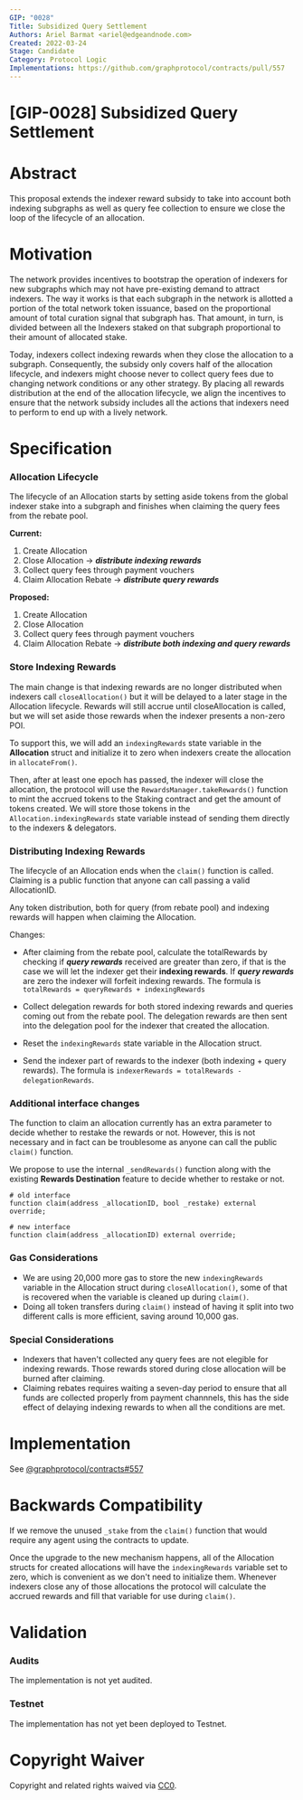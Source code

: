 ```yaml
---
GIP: "0028"
Title: Subsidized Query Settlement
Authors: Ariel Barmat <ariel@edgeandnode.com>
Created: 2022-03-24
Stage: Candidate
Category: Protocol Logic
Implementations: https://github.com/graphprotocol/contracts/pull/557
---
```


# [GIP-0028] Subsidized Query Settlement

# Abstract

This proposal extends the indexer reward subsidy to take into account both indexing subgraphs as well as query fee collection to ensure we close the loop of the lifecycle of an allocation.

# Motivation

The network provides incentives to bootstrap the operation of indexers for new subgraphs which may not have pre-existing demand to attract indexers. The way it works is that each subgraph in the network is allotted a portion of the total network token issuance, based on the proportional amount of total curation signal that subgraph has. That amount, in turn, is divided between all the Indexers staked on that subgraph proportional to their amount of allocated stake.

Today, indexers collect indexing rewards when they close the allocation to a subgraph. Consequently, the subsidy only covers half of the allocation lifecycle, and indexers might choose never to collect query fees due to changing network conditions or any other strategy. By placing all rewards distribution at the end of the allocation lifecycle, we align the incentives to ensure that the network subsidy includes all the actions that indexers need to perform to end up with a lively network.

# Specification

### Allocation Lifecycle

The lifecycle of an Allocation starts by setting aside tokens from the global indexer stake into a subgraph and finishes when claiming the query fees from the rebate pool.

**Current:**

1. Create Allocation
2. Close Allocation -> **_distribute indexing rewards_**
3. Collect query fees through payment vouchers
4. Claim Allocation Rebate -> **_distribute query rewards_**

**Proposed:**

1. Create Allocation
2. Close Allocation
3. Collect query fees through payment vouchers
4. Claim Allocation Rebate -> **_distribute both indexing and query rewards_**

### Store Indexing Rewards

The main change is that indexing rewards are no longer distributed when indexers call `closeAllocation()` but it will be delayed to a later stage in the Allocation lifecycle. Rewards will still accrue until closeAllocation is called, but we will set aside those rewards when the indexer presents a non-zero POI.

To support this, we will add an `indexingRewards` state variable in the **Allocation** struct and initialize it to zero when indexers create the allocation in `allocateFrom()`.

Then, after at least one epoch has passed, the indexer will close the allocation, the protocol will use the `RewardsManager.takeRewards()` function to mint the accrued tokens to the Staking contract and get the amount of tokens created. We will store those tokens in the `Allocation.indexingRewards` state variable instead of sending them directly to the indexers & delegators.

### Distributing Indexing Rewards

The lifecycle of an Allocation ends when the `claim()` function is called. Claiming is a public function that anyone can call passing a valid AllocationID.

Any token distribution, both for query (from rebate pool) and indexing rewards will happen when claiming the Allocation.

Changes:

- After claiming from the rebate pool, calculate the totalRewards by checking if **_query rewards_** received are greater than zero, if that is the case we will let the indexer get their **indexing rewards**. If **_query rewards_** are zero the indexer will forfeit indexing rewards. The formula is `totalRewards = queryRewards + indexingRewards`

- Collect delegation rewards for both stored indexing rewards and queries coming out from the rebate pool. The delegation rewards are then sent into the delegation pool for the indexer that created the allocation.

- Reset the `indexingRewards` state variable in the Allocation struct.

- Send the indexer part of rewards to the indexer (both indexing + query rewards). The formula is `indexerRewards = totalRewards - delegationRewards`.

### Additional interface changes

The function to claim an allocation currently has an extra parameter to decide whether to restake the rewards or not. However, this is not necessary and in fact can be troublesome as anyone can call the public `claim()` function.

We propose to use the internal `_sendRewards()` function along with the existing **Rewards Destination** feature to decide whether to restake or not.

```
# old interface
function claim(address _allocationID, bool _restake) external override;

# new interface
function claim(address _allocationID) external override;
```

### Gas Considerations

- We are using 20,000 more gas to store the new `indexingRewards` variable in the Allocation struct during `closeAllocation()`, some of that is recovered when the variable is cleaned up during `claim()`.
- Doing all token transfers during `claim()` instead of having it split into two different calls is more efficient, saving around 10,000 gas.

### Special Considerations

- Indexers that haven't collected any query fees are not elegible for indexing rewards. Those rewards stored during close allocation will be burned after claiming.
- Claiming rebates requires waiting a seven-day period to ensure that all funds are collected properly from payment channnels, this has the side effect of delaying indexing rewards to when all the conditions are met.

# Implementation

See [@graphprotocol/contracts#557](https://github.com/graphprotocol/contracts/pull/557)

# Backwards Compatibility

If we remove the unused `_stake` from the `claim()` function that would require any agent using the contracts to update.

Once the upgrade to the new mechanism happens, all of the Allocation structs for created allocations will have the `indexingRewards` variable set to zero, which is convenient as we don't need to initialize them. Whenever indexers close any of those allocations the protocol will calculate the accrued rewards and fill that variable for use during `claim()`.

# Validation

### Audits

The implementation is not yet audited.

### Testnet

The implementation has not yet been deployed to Testnet.

# Copyright Waiver

Copyright and related rights waived via [CC0](https://creativecommons.org/publicdomain/zero/1.0/).

